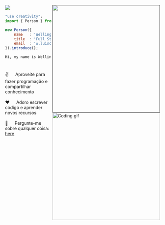 <!--x axis divider-->
<img src="/assets/images/horizontal-divider-gradient.gif">

<picture> 
<a href="" alt="Developer">
<img src="https://media.giphy.com/media/SWoSkN6DxTszqIKEqv/giphy.gif" align="right" width="350">
</a>
</picture>

```js
"use creativity";
import { Person } from 'Brazil';

new Person({
    name   : 'Wellington Luis',
    title  : 'Full Stack Developer',
    email  : 'w.luiscostaribeiro@gmail.com',
}).introduce();
```

```cmd
Hi, my name is Wellington, I'm a Full Stack Developer from Brazil.
```

<!-- About Section -->
 #
<p>
 <img align="right" width="350" src="/assets/programmer.gif" alt="Coding gif" />
  
 ✌️ &emsp; Aproveite para fazer programação e compartilhar conhecimento <br/><br/>
 ❤️ &emsp; Adoro escrever código e aprender novos recursos<br/><br/>
 💬 &emsp; Pergunte-me sobre qualquer coisa: [here](https://www.linkedin.com/in/wellington-luis-costa-ribeiro-51452018a?)

</p>

<br/>
